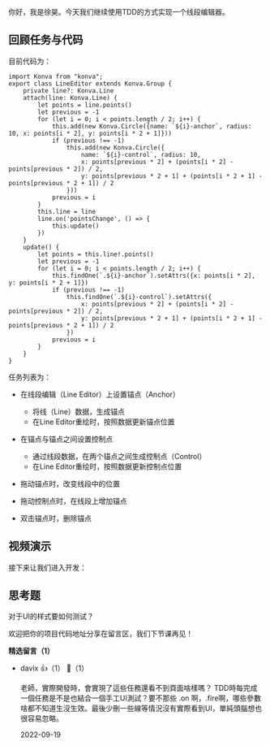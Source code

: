 你好，我是徐昊。今天我们继续使用TDD的方式实现一个线段编辑器。

## 回顾任务与代码

目前代码为：

```plain
import Konva from "konva";
export class LineEditor extends Konva.Group {
    private line?: Konva.Line
    attach(line: Konva.Line) {
        let points = line.points()
        let previous = -1
        for (let i = 0; i < points.length / 2; i++) {
            this.add(new Konva.Circle({name: `${i}-anchor`, radius: 10, x: points[i * 2], y: points[i * 2 + 1]}))
            if (previous !== -1)
                this.add(new Konva.Circle({
                    name: `${i}-control`, radius: 10,
                    x: points[previous * 2] + (points[i * 2] - points[previous * 2]) / 2,
                    y: points[previous * 2 + 1] + (points[i * 2 + 1] - points[previous * 2 + 1]) / 2
                }))
            previous = i
        }
        this.line = line
        line.on('pointsChange', () => {
            this.update()
        })
    }
    update() {
        let points = this.line!.points()
        let previous = -1
        for (let i = 0; i < points.length / 2; i++) {
            this.findOne(`.${i}-anchor`).setAttrs({x: points[i * 2], y: points[i * 2 + 1]})
            if (previous !== -1)
                this.findOne(`.${i}-control`).setAttrs({
                    x: points[previous * 2] + (points[i * 2] - points[previous * 2]) / 2,
                    y: points[previous * 2 + 1] + (points[i * 2 + 1] - points[previous * 2 + 1]) / 2
                })
            previous = i
        }
    }
}

```

任务列表为：

- 在线段编辑（Line Editor）上设置锚点（Anchor）
  
  - 将线（Line）数据，生成锚点
  - 在Line Editor重绘时，按照数据更新锚点位置
- 在锚点与锚点之间设置控制点
  
  - 通过线段数据，在两个锚点之间生成控制点（Control）
  - 在Line Editor重绘时，按照数据更新控制点位置
- 拖动锚点时，改变线段中的位置
- 拖动控制点时，在线段上增加锚点
- 双击锚点时，删除锚点

## 视频演示

接下来让我们进入开发：

## 思考题

对于UI的样式要如何测试？

欢迎把你的项目代码地址分享在留言区，我们下节课再见！
<div><strong>精选留言（1）</strong></div><ul>
<li><span>davix</span> 👍（1） 💬（1）<p>老師，實際開發時，會實現了這些任務還看不到頁面啥樣嗎？
TDD時每完成一個任務是不是也結合一個手工UI測試？要不那些 .on 啊，.fire啊，哪些參數啥都不知道生沒生效。最後少刪一些線等情況沒有實際看到UI，單純頭腦想也很容易忽略。</p>2022-09-19</li><br/>
</ul>